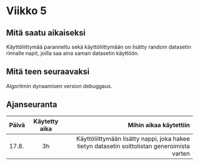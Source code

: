 # Viikko 5

## Mitä saatu aikaiseksi

Käyttöliittymää paranneltu sekä käyttöliittymään on lisätty random datasetin rinnalle napit, joilla saa aina saman datasetin käyttöön.

## Mitä teen seuraavaksi

Algoritmin dynaamisen version debuggaus.


## Ajanseuranta

| Päivä	| Käytetty aika	| Mihin aikaa käytettiin	|
| ------|:-------------:|------:|
| 17.8.	| 3h		| Käyttöliittymään lisätty nappi, joka hakee tietyn datasetin soittolistan generoimista varten |
